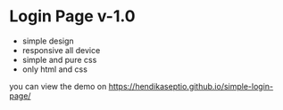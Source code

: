 # Login Page v-1.0
- simple design
- responsive all device
- simple and pure css
- only html and css

you can view the demo on https://hendikaseptio.github.io/simple-login-page/
